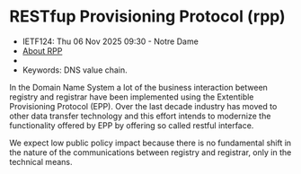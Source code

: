 # RESTfup Provisioning Protocol (rpp)
* <IETFschedule>IETF124: Thu 06 Nov 2025 09:30 - Notre Dame</IETFschedule>
* [About RPP](https://datatracker.ietf.org/group/rpp/about/)
*
* Keywords: DNS value chain.


In the Domain Name System a lot of the business interaction between registry and registrar have been implemented using the Extentible Provisioning Protocol (EPP). Over the last decade industry has moved to other data transfer technology and this effort intends to modernize the functionality offered by EPP by offering so called restful interface. 

We expect low public policy impact because there is no fundamental shift in the nature of the communications between registry and registrar, only in the technical means.
